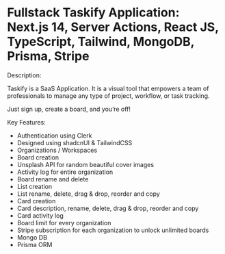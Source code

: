 # Fullstack Taskify Application: Next.js 14, Server Actions, React JS, TypeScript, Tailwind, MongoDB, Prisma, Stripe

Description: 

Taskify is a SaaS Application. It is a visual tool that empowers a team of professionals to manage any type of project, workflow, or task tracking.  

Just sign up, create a board, and you’re off!


Key Features:
- Authentication using Clerk
- Designed using shadcnUI & TailwindCSS
- Organizations / Workspaces
- Board creation
- Unsplash API for random beautiful cover images
- Activity log for entire organization
- Board rename and delete
- List creation
- List rename, delete, drag & drop, reorder and copy
- Card creation
- Card description, rename, delete, drag & drop, reorder and copy
- Card activity log
- Board limit for every organization
- Stripe subscription for each organization to unlock unlimited boards
- Mongo DB
- Prisma ORM

